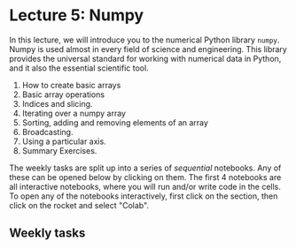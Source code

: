 # Lecture 5: Numpy 

In this lecture, we will introduce you to the numerical Python library ``numpy``. Numpy is used almost in every field of science and engineering. This library provides the universal standard for working with numerical data in Python, and it also the essential scientific tool.

1. How to create basic arrays
1. Basic array operations
1. Indices and slicing.
1. Iterating over a numpy array
1. Sorting, adding and removing elements of an array
1. Broadcasting.
1. Using a particular axis.
1. Summary Exercises.


The weekly tasks are split up into a series of *sequential* notebooks. Any of these can be opened below by clicking on them. The first 4 notebooks are all interactive notebooks, where you will run and/or write code in the cells. To open any of the notebooks interactively, first click on the section, then click on the rocket and select "Colab".

## Weekly tasks

```{tableofcontents}
```

